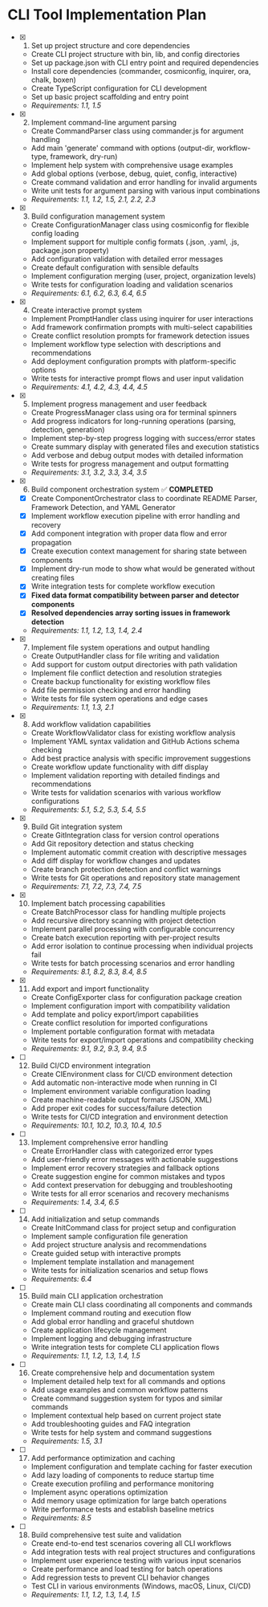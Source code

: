 # CLI Tool Implementation Plan

- [x] 1. Set up project structure and core dependencies





  - Create CLI project structure with bin, lib, and config directories
  - Set up package.json with CLI entry point and required dependencies
  - Install core dependencies (commander, cosmiconfig, inquirer, ora, chalk, boxen)
  - Create TypeScript configuration for CLI development
  - Set up basic project scaffolding and entry point
  - _Requirements: 1.1, 1.5_

- [x] 2. Implement command-line argument parsing





  - Create CommandParser class using commander.js for argument handling
  - Add main 'generate' command with options (output-dir, workflow-type, framework, dry-run)
  - Implement help system with comprehensive usage examples
  - Add global options (verbose, debug, quiet, config, interactive)
  - Create command validation and error handling for invalid arguments
  - Write unit tests for argument parsing with various input combinations
  - _Requirements: 1.1, 1.2, 1.5, 2.1, 2.2, 2.3_

- [x] 3. Build configuration management system
  - Create ConfigurationManager class using cosmiconfig for flexible config loading
  - Implement support for multiple config formats (.json, .yaml, .js, package.json property)
  - Add configuration validation with detailed error messages
  - Create default configuration with sensible defaults
  - Implement configuration merging (user, project, organization levels)
  - Write tests for configuration loading and validation scenarios
  - _Requirements: 6.1, 6.2, 6.3, 6.4, 6.5_

- [x] 4. Create interactive prompt system



  - Implement PromptHandler class using inquirer for user interactions
  - Add framework confirmation prompts with multi-select capabilities
  - Create conflict resolution prompts for framework detection issues
  - Implement workflow type selection with descriptions and recommendations
  - Add deployment configuration prompts with platform-specific options
  - Write tests for interactive prompt flows and user input validation
  - _Requirements: 4.1, 4.2, 4.3, 4.4, 4.5_

- [x] 5. Implement progress management and user feedback





  - Create ProgressManager class using ora for terminal spinners
  - Add progress indicators for long-running operations (parsing, detection, generation)
  - Implement step-by-step progress logging with success/error states
  - Create summary display with generated files and execution statistics
  - Add verbose and debug output modes with detailed information
  - Write tests for progress management and output formatting
  - _Requirements: 3.1, 3.2, 3.3, 3.4, 3.5_

- [x] 6. Build component orchestration system ✅ **COMPLETED**
  - [x] Create ComponentOrchestrator class to coordinate README Parser, Framework Detection, and YAML Generator
  - [x] Implement workflow execution pipeline with error handling and recovery
  - [x] Add component integration with proper data flow and error propagation
  - [x] Create execution context management for sharing state between components
  - [x] Implement dry-run mode to show what would be generated without creating files
  - [x] Write integration tests for complete workflow execution
  - [x] **Fixed data format compatibility between parser and detector components**
  - [x] **Resolved dependencies array sorting issues in framework detection**
  - _Requirements: 1.1, 1.2, 1.3, 1.4, 2.4_

- [x] 7. Implement file system operations and output handling










  - Create OutputHandler class for file writing and validation
  - Add support for custom output directories with path validation
  - Implement file conflict detection and resolution strategies
  - Create backup functionality for existing workflow files
  - Add file permission checking and error handling
  - Write tests for file system operations and edge cases
  - _Requirements: 1.1, 1.3, 2.1_

- [x] 8. Add workflow validation capabilities





  - Create WorkflowValidator class for existing workflow analysis
  - Implement YAML syntax validation and GitHub Actions schema checking
  - Add best practice analysis with specific improvement suggestions
  - Create workflow update functionality with diff display
  - Implement validation reporting with detailed findings and recommendations
  - Write tests for validation scenarios with various workflow configurations
  - _Requirements: 5.1, 5.2, 5.3, 5.4, 5.5_

- [x] 9. Build Git integration system





  - Create GitIntegration class for version control operations
  - Add Git repository detection and status checking
  - Implement automatic commit creation with descriptive messages
  - Add diff display for workflow changes and updates
  - Create branch protection detection and conflict warnings
  - Write tests for Git operations and repository state management
  - _Requirements: 7.1, 7.2, 7.3, 7.4, 7.5_

- [x] 10. Implement batch processing capabilities





  - Create BatchProcessor class for handling multiple projects
  - Add recursive directory scanning with project detection
  - Implement parallel processing with configurable concurrency
  - Create batch execution reporting with per-project results
  - Add error isolation to continue processing when individual projects fail
  - Write tests for batch processing scenarios and error handling
  - _Requirements: 8.1, 8.2, 8.3, 8.4, 8.5_

- [x] 11. Add export and import functionality





  - Create ConfigExporter class for configuration package creation
  - Implement configuration import with compatibility validation
  - Add template and policy export/import capabilities
  - Create conflict resolution for imported configurations
  - Implement portable configuration format with metadata
  - Write tests for export/import operations and compatibility checking
  - _Requirements: 9.1, 9.2, 9.3, 9.4, 9.5_

- [ ] 12. Build CI/CD environment integration




  - Create CIEnvironment class for CI/CD environment detection
  - Add automatic non-interactive mode when running in CI
  - Implement environment variable configuration loading
  - Create machine-readable output formats (JSON, XML)
  - Add proper exit codes for success/failure detection
  - Write tests for CI/CD integration and environment detection
  - _Requirements: 10.1, 10.2, 10.3, 10.4, 10.5_

- [ ] 13. Implement comprehensive error handling
  - Create ErrorHandler class with categorized error types
  - Add user-friendly error messages with actionable suggestions
  - Implement error recovery strategies and fallback options
  - Create suggestion engine for common mistakes and typos
  - Add context preservation for debugging and troubleshooting
  - Write tests for all error scenarios and recovery mechanisms
  - _Requirements: 1.4, 3.4, 6.5_

- [ ] 14. Add initialization and setup commands
  - Create InitCommand class for project setup and configuration
  - Implement sample configuration file generation
  - Add project structure analysis and recommendations
  - Create guided setup with interactive prompts
  - Implement template installation and management
  - Write tests for initialization scenarios and setup flows
  - _Requirements: 6.4_

- [ ] 15. Build main CLI application orchestration
  - Create main CLI class coordinating all components and commands
  - Implement command routing and execution flow
  - Add global error handling and graceful shutdown
  - Create application lifecycle management
  - Implement logging and debugging infrastructure
  - Write integration tests for complete CLI application flows
  - _Requirements: 1.1, 1.2, 1.3, 1.4, 1.5_

- [ ] 16. Create comprehensive help and documentation system
  - Implement detailed help text for all commands and options
  - Add usage examples and common workflow patterns
  - Create command suggestion system for typos and similar commands
  - Implement contextual help based on current project state
  - Add troubleshooting guides and FAQ integration
  - Write tests for help system and command suggestions
  - _Requirements: 1.5, 3.1_

- [ ] 17. Add performance optimization and caching
  - Implement configuration and template caching for faster execution
  - Add lazy loading of components to reduce startup time
  - Create execution profiling and performance monitoring
  - Implement async operations optimization
  - Add memory usage optimization for large batch operations
  - Write performance tests and establish baseline metrics
  - _Requirements: 8.5_

- [ ] 18. Build comprehensive test suite and validation
  - Create end-to-end test scenarios covering all CLI workflows
  - Add integration tests with real project structures and configurations
  - Implement user experience testing with various input scenarios
  - Create performance and load testing for batch operations
  - Add regression tests to prevent CLI behavior changes
  - Test CLI in various environments (Windows, macOS, Linux, CI/CD)
  - _Requirements: 1.1, 1.2, 1.3, 1.4, 1.5_